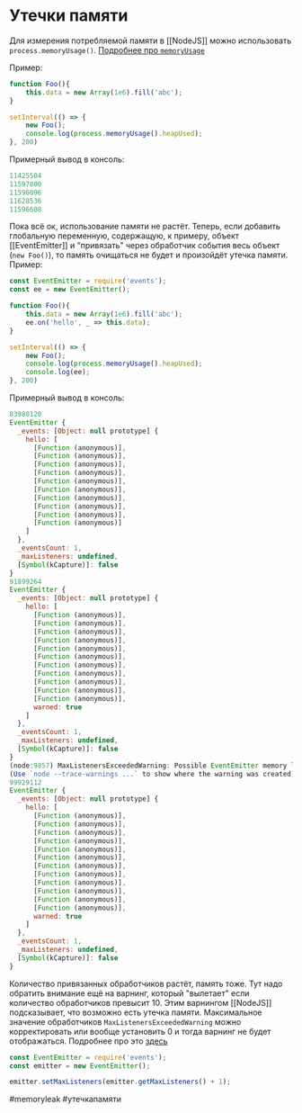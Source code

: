 # Утечки памяти
Для измерения потребляемой памяти в [[NodeJS]] можно использовать `process.memoryUsage()`. [Подробнее про `memoryUsage`](https://nodejs.org/api/process.html#processmemoryusage)

Пример:

```js
function Foo(){
	this.data = new Array(1e6).fill('abc');
}

setInterval(() => {
	new Foo();
	console.log(process.memoryUsage().heapUsed);
}, 200)
```

Примерный вывод в консоль:
```js
11425504
11597800
11596096
11628536
11596608
```

Пока всё ок, использование памяти не растёт. Теперь, если добавить глобальную переменную, содержащую, к примеру, объект [[EventEmitter]] и "привязать" через обработчик события весь объект (`new Foo()`), то память очищаться не будет и произойдёт утечка памяти. Пример:

```js
const EventEmitter = require('events');
const ee = new EventEmitter();

function Foo(){
	this.data = new Array(1e6).fill('abc');
	ee.on('hello', _ => this.data);
}

setInterval(() => {
	new Foo();
	console.log(process.memoryUsage().heapUsed);
	console.log(ee);
}, 200)
```

Примерный вывод в консоль:
```js
83980120
EventEmitter {
  _events: [Object: null prototype] {
    hello: [
      [Function (anonymous)],
      [Function (anonymous)],
      [Function (anonymous)],
      [Function (anonymous)],
      [Function (anonymous)],
      [Function (anonymous)],
      [Function (anonymous)],
      [Function (anonymous)],
      [Function (anonymous)],
      [Function (anonymous)]
    ]
  },
  _eventsCount: 1,
  _maxListeners: undefined,
  [Symbol(kCapture)]: false
}
91899264
EventEmitter {
  _events: [Object: null prototype] {
    hello: [
      [Function (anonymous)],
      [Function (anonymous)],
      [Function (anonymous)],
      [Function (anonymous)],
      [Function (anonymous)],
      [Function (anonymous)],
      [Function (anonymous)],
      [Function (anonymous)],
      [Function (anonymous)],
      [Function (anonymous)],
      [Function (anonymous)],
      warned: true
    ]
  },
  _eventsCount: 1,
  _maxListeners: undefined,
  [Symbol(kCapture)]: false
}
(node:9857) MaxListenersExceededWarning: Possible EventEmitter memory leak detected. 11 hello listeners added to [EventEmitter]. Use emitter.setMaxListeners() to increase limit
(Use `node --trace-warnings ...` to show where the warning was created)
99929112
EventEmitter {
  _events: [Object: null prototype] {
    hello: [
      [Function (anonymous)],
      [Function (anonymous)],
      [Function (anonymous)],
      [Function (anonymous)],
      [Function (anonymous)],
      [Function (anonymous)],
      [Function (anonymous)],
      [Function (anonymous)],
      [Function (anonymous)],
      [Function (anonymous)],
      [Function (anonymous)],
      [Function (anonymous)],
      warned: true
    ]
  },
  _eventsCount: 1,
  _maxListeners: undefined,
  [Symbol(kCapture)]: false
}
```

Количество привязанных обработчиков растёт, память тоже. Тут надо обратить внимание ещё на варнинг, который "вылетает" если количество обработчиков превысит 10. Этим варнингом [[NodeJS]] подсказывает, что возможно есть утечка памяти. Максимальное значение обработчиков `MaxListenersExceededWarning` можно корректировать или вообще установить 0 и тогда варнинг не будет отображаться. Подробнее про это [здесь](https://nodejs.org/docs/latest-v16.x/api/events.html#eventsdefaultmaxlisteners)

```js
const EventEmitter = require('events'); 
const emitter = new EventEmitter();

emitter.setMaxListeners(emitter.getMaxListeners() + 1);
```

#memoryleak #утечкапамяти